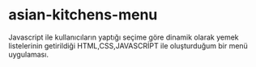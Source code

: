 # asian-kitchens-menu

Javascript ile kullanıcıların yaptığı seçime göre dinamik olarak yemek listelerinin getirildiği 
HTML,CSS,JAVASCRİPT ile oluşturduğum bir menü uygulaması.

